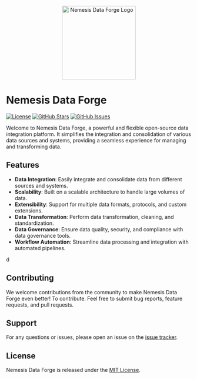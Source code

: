 <p align="center">
  <img src="nemesis_logo.svg" alt="Nemesis Data Forge Logo" width="200" height="200">
</p>

# Nemesis Data Forge

[![License](https://img.shields.io/badge/License-MIT-blue.svg)](LICENSE)
[![GitHub Stars](https://img.shields.io/github/stars/your-username/Nemesis-Data-Forge.svg)](https://github.com/your-username/Nemesis-Data-Forge/stargazers)
[![GitHub Issues](https://img.shields.io/github/issues/your-username/Nemesis-Data-Forge.svg)](https://github.com/your-username/Nemesis-Data-Forge/issues)

Welcome to Nemesis Data Forge, a powerful and flexible open-source data integration platform. It simplifies the integration and consolidation of various data sources and systems, providing a seamless experience for managing and transforming data.

## Features

- **Data Integration**: Easily integrate and consolidate data from different sources and systems.
- **Scalability**: Built on a scalable architecture to handle large volumes of data.
- **Extensibility**: Support for multiple data formats, protocols, and custom extensions.
- **Data Transformation**: Perform data transformation, cleaning, and standardization.
- **Data Governance**: Ensure data quality, security, and compliance with data governance tools.
- **Workflow Automation**: Streamline data processing and integration with automated pipelines.

d
## Contributing

We welcome contributions from the community to make Nemesis Data Forge even better! To contribute. Feel free to submit bug reports, feature requests, and pull requests.

## Support

For any questions or issues, please open an issue on the [issue tracker](https://github.com/Nemesis-Data-Forge/issues).

## License

Nemesis Data Forge is released under the [MIT License](LICENSE).

